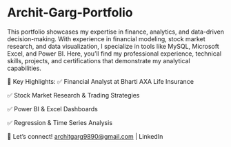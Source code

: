 # Archit-Garg-Portfolio

This portfolio showcases my expertise in finance, analytics, and data-driven decision-making. With experience in financial modeling, stock market research, and data visualization, I specialize in tools like MySQL, Microsoft Excel, and Power BI. Here, you’ll find my professional experience, technical skills, projects, and certifications that demonstrate my analytical capabilities.

🚀 Key Highlights:
✅ Financial Analyst at Bharti AXA Life Insurance

✅ Stock Market Research & Trading Strategies

✅ Power BI & Excel Dashboards

✅ Regression & Time Series Analysis

📩 Let’s connect! architgarg9890@gmail.com | LinkedIn
